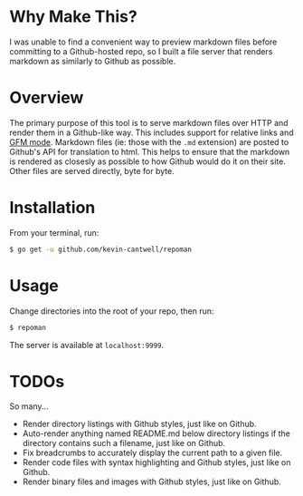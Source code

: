 # Why Make This?

I was unable to find a convenient way to preview markdown files before committing to a Github-hosted repo, so I built a file server that renders markdown as similarly to Github as possible.

# Overview

The primary purpose of this tool is to serve markdown files over HTTP and render them in a Github-like way. This includes support for relative links and [GFM mode](https://developer.github.com/v3/markdown/#render-an-arbitrary-markdown-document). Markdown files (ie: those with the `.md` extension) are posted to Github's API for translation to html. This helps to ensure that the markdown is rendered as closesly as possible to how Github would do it on their site. Other files are served directly, byte for byte. 

# Installation

From your terminal, run:

```bash
$ go get -u github.com/kevin-cantwell/repoman
```

# Usage

Change directories into the root of your repo, then run:

```bash
$ repoman
```

The server is available at `localhost:9999`.

# TODOs

So many...

* Render directory listings with Github styles, just like on Github.
* Auto-render anything named README.md below directory listings if the directory contains such a filename, just like on Github.
* Fix breadcrumbs to accurately display the current path to a given file.
* Render code files with syntax highlighting and Github styles, just like on Github.
* Render binary files and images with Github styles, just like on Github.